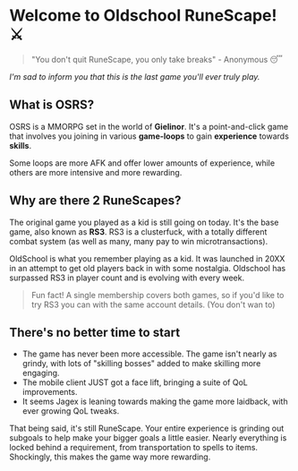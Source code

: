 # Welcome to Oldschool RuneScape! ⚔️
> "You don't quit RuneScape, you only take breaks" - Anonymous 😴   

*I'm sad to inform you that this is the last game you'll ever truly play.*

## What is OSRS?
OSRS is a MMORPG set in the world of **Gielinor**. It's a point-and-click game that involves you joining in various **game-loops** to gain **experience** towards **skills**.

Some loops are more AFK and offer lower amounts of experience, while others are more intensive and more rewarding.

## Why are there 2 RuneScapes?
The original game you played as a kid is still going on today. It's the base game, also known as **RS3**. RS3 is a clusterfuck, with a totally different combat system (as well as many, many pay to win microtransactions).

OldSchool is what you remember playing as a kid. It was launched in 20XX in an attempt to get old players back in with some nostalgia. Oldschool has surpassed RS3 in player count and is evolving with every week.

> Fun fact! A single membership covers both games, so if you'd like to try RS3 you can with the same account details. (You don't wan to)

## There's no better time to start
- The game has never been more accessible. The game isn't nearly as grindy, with lots of "skilling bosses" added to make skilling more engaging.
- The mobile client JUST got a face lift, bringing a suite of QoL improvements.
- It seems Jagex is leaning towards making the game more laidback, with ever growing QoL tweaks.

That being said, it's still RuneScape. Your entire experience is grinding out subgoals to help make your bigger goals a little easier. Nearly everything is locked behind a requirement, from transportation to spells to items. Shockingly, this makes the game way more rewarding.